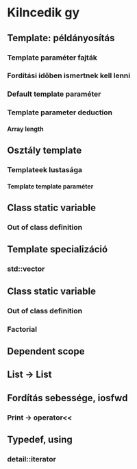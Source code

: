 # Kilncedik gy

## Template: példányosítás
### Template paraméter fajták
### Fordítási időben ismertnek kell lenni
### Default template paraméter
### Template parameter deduction
#### Array length

## Osztály template
### Templateek lustasága
#### Template template paraméter

## Class static variable
### Out of class definition

## Template specializáció
### std::vector<bool>
## Class static variable
### Out of class definition
### Factorial

## Dependent scope

## List -> List <T>

## Fordítás sebessége, iosfwd
### Print -> operator<<

## Typedef, using
### detail::iterator

